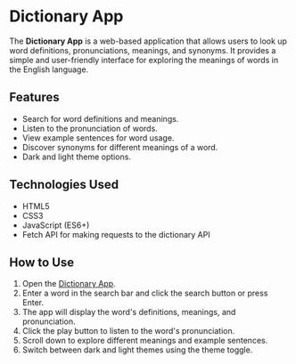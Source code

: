 # Dictionary App

The **Dictionary App** is a web-based application that allows users to look up word definitions, pronunciations, meanings, and synonyms. It provides a simple and user-friendly interface for exploring the meanings of words in the English language.

## Features

- Search for word definitions and meanings.
- Listen to the pronunciation of words.
- View example sentences for word usage.
- Discover synonyms for different meanings of a word.
- Dark and light theme options.

## Technologies Used

- HTML5
- CSS3
- JavaScript (ES6+)
- Fetch API for making requests to the dictionary API

## How to Use

1. Open the [Dictionary App](https://dictionaryappen.netlify.app).
2. Enter a word in the search bar and click the search button or press Enter.
3. The app will display the word's definitions, meanings, and pronunciation.
4. Click the play button to listen to the word's pronunciation.
5. Scroll down to explore different meanings and example sentences.
6. Switch between dark and light themes using the theme toggle.
